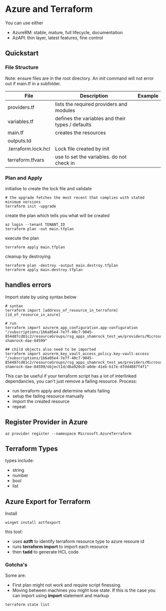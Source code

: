 # Azure and Terraform
You can use either
- AzureRM: stable, mature, full lifecycle, documentation
- AzAPI: thin layer, latest features, fine control  

## Quickstart 

### File Structure
Note: ensure files are in the root directory. An *init* command will not error out if main.tf in a subfolder.

| File | Description | Example |
| --- | --- | --- |
| providers.tf | lists the required providers and modules | |
| variables.tf | defines the variables and their types / defaults | |
| main.tf | creates the resources |  |
| outputs.td | | 
| .terraform.lock.hcl | Lock file created by init | |
| terraform.tfvars | use to set the variables. do not check in ||

### Plan and Apply 
initialise to create the lock file and validate  
```
# the upgrade fetches the most recent that complies with stated minimum versions
terraform init -upgrade
```

create the plan which tells you what will be created  
```
az login --tenant TENANT_ID
terraform plan -out main.tfplan
```

execute the plan  
```
terraform apply main.tfplan
```

cleanup by destroying  
```
terraform plan -destroy -output main.destroy.tfplan
terraform apply main.destroy.tfplan
```  

## handles errors

Import state by using syntax below
```
# syntax 
terraform import [address_of_resource_in_terraform] [id_of_resource_in_azure]

# run 
terraform import azurerm_app_configuration.app-configuration  "/subscriptions/1b6a05e4-7e7f-40c7-9045-854487cd81c2/resourceGroups/rsg_apps_shamrock_test_we/providers/Microsoft.AppConfiguration/configurationStores/appcs-shamrock-dae-84599"

## child objects also need to be imported
terraform import azurerm_key_vault_access_policy.key-vault-access "/subscriptions/1b6a05e4-7e7f-40c7-9045-854487cd81c2/resourceGroups/rsg_apps_shamrock_test_we/providers/Microsoft.KeyVault/vaults/kv-shamrock-dae-84599/objectId/dba920c0-a0de-41eb-b17e-dfdd4887f4f1"
```

This can be useful if your terraform script has a lot of interlinked dependancies, you can't just remove a failing resource.
Process:
- run terraform apply and determine whats failing  
- setup the failing resource manually  
- import the created resource  
- repeat  


## Register Provider in Azure 

```
az provider register --namespace Microsoft.AzureTerraform
```

## Terraform Types
types include:  
- string  
- number  
- bool  
- list  

## Azure Export for Terraform 
Install
```
winget install aztfexport
```

this tool:
- uses **aztft** to identify terraform resource type to azure resoure id 
- runs **terraform import** to import each resource 
- then **tadd** to generate HCL code  


### Gotcha's
Some are: 
- First plan might not work and require script finessing.    
- Moving between machines you might lose state. If this is the case you can import using **import** statement and markup  


```
terraform state list
```